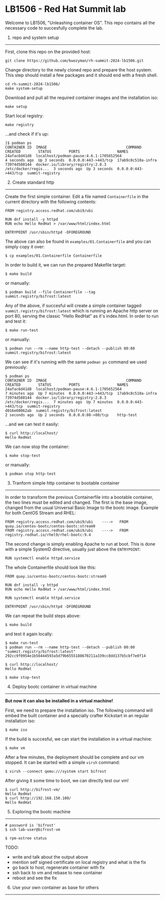 LB1506 - Red Hat Summit lab
===

Welcome to LB1506, "Unleashing container OS". This repo contains all the necessary code to succesfully complete the lab.

1. repo and system setup
---

First, clone this repo on the provided host:

```
git clone https://github.com/kwozyman/rh-summit-2024-lb1506.git
```

Change directory to the newly cloned repo and prepare the host system. This step should install a few packages and it should end with a fresh shell.

```
cd rh-summit-2024-lb1506/
make system-setup
```

Download and pull all the required container images and the installation iso:

```
make setup
```

Start local registry:

```
make registry
```

...and check if it's up:

```
]$ podman ps
CONTAINER ID  IMAGE                                    COMMAND               CREATED        STATUS        PORTS                 NAMES
24afac6d41d8  localhost/podman-pause:4.6.1-1705652564                        4 seconds ago  Up 3 seconds  0.0.0.0:443->443/tcp  17ab9c8c510a-infra
73974d580144  docker.io/library/registry:2.8.3         /etc/docker/regis...  3 seconds ago  Up 3 seconds  0.0.0.0:443->443/tcp  summit-registry
```

2. Create standard http
---

Create the first simple container. Edit a file named `Containerfile` in the current directory with the following contents:

```
FROM registry.access.redhat.com/ubi9/ubi

RUN dnf install -y httpd
RUN echo Hello RedHat > /var/www/html/index.html

ENTRYPOINT /usr/sbin/httpd -DFOREGROUND
```

The above can also be found in `examples/01.Containerfile` and you can simply copy it over:

```
$ cp examples/01.Containerfile Containerfile
```

In order to build it, we can run the prepared Makefile target:

```
$ make build
```

or manually:

```
$ podman build --file Containerfile --tag summit.registry/bifrost:latest
```

Any of the above, if succesful will create a simple container tagged `summit.registry/bifrost:latest` which is running an Apache http server on port 80, serving the classic "Hello RedHat" as it's index.html. In order to run and test it:

```
$ make run-test
```

or manually:

```
$ podman run --rm --name http-test --detach --publish 80:80 summit.registry/bifrost:latest
```

We can see if it's running with the same `podman ps` command we used previously:

```
$ podman ps
CONTAINER ID  IMAGE                                    COMMAND               CREATED        STATUS        PORTS                 NAMES
24afac6d41d8  localhost/podman-pause:4.6.1-1705652564                        7 minutes ago  Up 7 minutes  0.0.0.0:443->443/tcp  17ab9c8c510a-infra
73974d580144  docker.io/library/registry:2.8.3         /etc/docker/regis...  7 minutes ago  Up 7 minutes  0.0.0.0:443->443/tcp  summit-registry
d016e08062ab  summit.registry/bifrost:latest                                 2 seconds ago  Up 2 seconds  0.0.0.0:80->80/tcp    http-test
```

...and we can test it easily:

```
$ curl http://localhost/
Hello RedHat
```

We can now stop the container:

```
$ make stop-test
```

or manually:

```
$ podman stop http-test
```

3. Tranform simple http container to bootable container
---

In order to transform the previous Containerfile into a bootable container, the two lines must be edited and changed. The first is the base image, changed from the usual Universal Basic Image to the bootc image. Example for both CentOS Stream and RHEL:

```
FROM registry.access.redhat.com/ubi9/ubi    ---->   FROM quay.io/centos-bootc/centos-bootc:stream9
FROM registry.access.redhat.com/ubi9/ubi    ---->   FROM registry.redhat.io/rhel9/rhel-bootc:9.4
```

The second change is simply enabling Apache to run at boot. This is done with a simple SystemD directive, usually just above the `ENTRYPOINT`:

```
RUN systemctl enable httpd.service
```

The whole Containerfile should look like this:

```
FROM quay.io/centos-bootc/centos-bootc:stream9

RUN dnf install -y httpd
RUN echo Hello RedHat > /var/www/html/index.html

RUN systemctl enable httpd.service

ENTRYPOINT /usr/sbin/httpd -DFOREGROUND
```

We can repeat the build steps above:

```
$ make build
```

and test it again locally:

```
$ make run-test
$ podman run --rm --name http-test --detach --publish 80:80 "summit.registry/bifrost:latest"
292cc9f0954e1b56444593a5d79b6555188670211a339cc8dd137b5cbf7e0f14

$ curl http://localhost/                                                                                                                                              
Hello RedHat

$ make stop-test
```

4. Deploy bootc container in virtual machine
---

**But now it can also be installed in a virtual machine!**

First, we need to prepare the installation iso. The following command will embed the built container and a specially crafter Kickstart in an regular installation iso:

```
$ make iso
```

If the build is succesful, we can start the installation in a virtual machine:

```
$ make vm
```

After a few minutes, the deployment should be complete and our vm stopped. It can be started with a simple `virsh` command:

```
$ virsh --connect qemu:///system start bifrost
```

After giving it some time to boot, we can directly test our vm!

```
$ curl http://bifrost-vm/
Hello RedHat
$ curl http://192.168.150.100/
Hello RedHat
```

5. Exploring the bootc machine
---

```
# password is 'bifrost'
$ ssh lab-user@bifrost-vm

$ rpm-ostree status
```

TODO:
  * write and talk about the output above
  * mention self signed certificate on local registry and what is the fix
  * go back to host, regenerate container with fix
  * ssh back to vm and rebase to new container
  * reboot and see the fix

6. Use your own container as base for others
---


